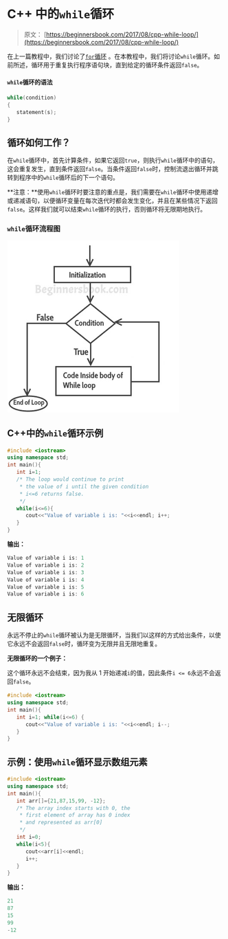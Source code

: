 # C++ 中的`while`循环

> 原文： [https://beginnersbook.com/2017/08/cpp-while-loop/](https://beginnersbook.com/2017/08/cpp-while-loop/)

在上一篇教程中，我们讨论了[`for`循环](https://beginnersbook.com/2017/08/cpp-for-loop/) 。在本教程中，我们将讨论`while`循环。如前所述，循环用于重复执行程序语句块，直到给定的循环条件返回`false`。

#### `while`循环的语法

```cpp
while(condition)
{
   statement(s);
}
```

## 循环如何工作？

在`while`循环中，首先计算条件，如果它返回`true`，则执行`while`循环中的语句，这会重复发生，直到条件返回`false`。当条件返回`false`时，控制流退出循环并跳转到程序中的`while`循环后的下一个语句。

**注意：**使用`while`循环时要注意的重点是，我们需要在`while`循环中使用递增或递减语句，以便循环变量在每次迭代时都会发生变化，并且在某些情况下返回`false`。这样我们就可以结束`while`循环的执行，否则循环将无限期地执行。

### `while`循环流程图

![c++ while loop flow diagram](img/52b161f45b3e10cd25c1afd69a1b2d88.jpg)

## C++中的`while`循环示例

```cpp
#include <iostream>
using namespace std;
int main(){
   int i=1;
   /* The loop would continue to print
    * the value of i until the given condition
    * i<=6 returns false.
    */
   while(i<=6){
      cout<<"Value of variable i is: "<<i<<endl; i++;
   }
}
```

**输出：**

```cpp
Value of variable i is: 1
Value of variable i is: 2
Value of variable i is: 3
Value of variable i is: 4
Value of variable i is: 5
Value of variable i is: 6
```

## 无限循环

永远不停止的`while`循环被认为是无限循环，当我们以这样的方式给出条件，以使它永远不会返回`false`时，循环变为无限并且无限地重复。

**无限循环的一个例子：**

这个循环永远不会结束，因为我从 1 开始递减`i`的值，因此条件`i <= 6`永远不会返回`false`。

```cpp
#include <iostream>
using namespace std;
int main(){
   int i=1; while(i<=6) {
      cout<<"Value of variable i is: "<<i<<endl; i--;
   }
}
```

## 示例：使用`while`循环显示数组元素

```cpp
#include <iostream>
using namespace std;
int main(){
   int arr[]={21,87,15,99, -12};
   /* The array index starts with 0, the
    * first element of array has 0 index
    * and represented as arr[0]
    */
   int i=0;
   while(i<5){
      cout<<arr[i]<<endl;
      i++;
   }
}
```

**输出：**

```cpp
21
87
15
99
-12

```